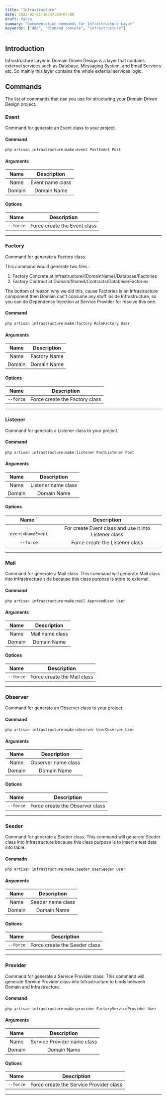 ```yaml
---
title: "Infrastructure"
date: 2023-02-01T16:47:03+07:00
draft: false
summary: "Documentation commands for Infrastructure Layer"
keywords: ["ddd", "diamond console", "infrastructure"]
---
```


## Introduction

Infrastructure Layer in Domain Driven Design is a layer that contains
external services such as Database, Messaging System, and Email Services etc.
So mainly this layer contains the whole external services logic.

## Commands

The list of commands that can you use for structuring your Domain Driven Design project.

### Event

Command for generate an Event class to your project.

#### Command

```bash
php artisan infrastructure:make:event PostEvent Post
```

#### Arguments

|  Name  |   Description    |
|:------:|:----------------:|
|  Name  | Event name class |
| Domain |   Domain Name    |

#### Options

|   Name    |         Description          |
|:---------:|:----------------------------:|
| `--force` | Force create the Event class |

---

### Factory

Command for generate a Factory class.

This command would generate two files :

1. Factory Concrete at Infrastructure/{DomainName}/Database/Factories
2. Factory Contract at Domain/Shared/Contracts/Database/Factories

The bottom of reason why we did this, cause Factories is an Infrastructure component then
Domain can't consume any stuff inside Infrastructure, so you can do Dependency Injection
at Service Provider for resolve this one.

#### Command

```bash
php artisan infrastructure:make:factory RoleFactory User
```

#### Arguments

|  Name  | Description  |
|:------:|:------------:|
|  Name  | Factory Name |
| Domain | Domain Name  |

#### Options

|   Name    |          Description           |
|:---------:|:------------------------------:|
| `--force` | Force create the Factory class |

---

### Listener

Command for generate a Listener class to your project.

#### Command

```bash
php artisan infrastructure:make:listener PostListener Post
```

#### Arguments

|  Name  |     Description     |
|:------:|:-------------------:|
|  Name  | Listener name class |
| Domain |     Domain Name     |

#### Options

|        Name     `    |                      Description                      |
|:-------------------:|:-----------------------------------------------------:|
| `--event=NameEvent` | For create Event class and use it into Listener class |
|      `--force`      |            Force create the Listener class            |

---

### Mail

Command for generate a Mail class.
This command will generate Mail class into Infrastructure side because this class
purpose is store to external.

#### Command

```bash
php artisan infrastructure:make:mail ApprovedUser User
```

#### Arguments

|  Name  |   Description   |
|:------:|:---------------:|
|  Name  | Mail name class |
| Domain |   Domain Name   |

#### Options

|   Name    |         Description         |
|:---------:|:---------------------------:|
| `--force` | Force create the Mail class |

---

### Observer

Command for generate an Observer class to your project.

#### Command

```bash
php artisan infrastructure:make:observer UserObserver User
```

#### Arguments

|  Name  |     Description     |
|:------:|:-------------------:|
|  Name  | Observer name class |
| Domain |     Domain Name     |

#### Options

|   Name    |           Description           |
|:---------:|:-------------------------------:|
| `--force` | Force create the Observer class |

---

### Seeder

Command for generate a Seeder class.
This command will generate Seeder class into Infrastructure because this class
purpose is to insert a test data into table.

#### Commadn

```bash
php artisan infrastructure:make:seeder UserSeeder User
```

#### Arguments

|  Name  |         Description         |
|:------:|:---------------------------:|
|  Name  |      Seeder name class      |
| Domain |         Domain Name         |

#### Options

|   Name    |               Description               |
|:---------:|:---------------------------------------:|
| `--force` |      Force create the Seeder class      |

---

### Provider

Command for generate a Service Provider class.
This command will generate Service Provider class into Infrastructure to binds
between Domain and Infrastructure.

#### Command

```bash
php artisan infrastructure:make:provider FactoryServiceProvider User
```

#### Arguments

|  Name  |         Description         |
|:------:|:---------------------------:|
|  Name  | Service Provider name class |
| Domain |         Domain Name         |

#### Options

|   Name    |               Description               |
|:---------:|:---------------------------------------:|
| `--force` | Force create the Service Provider class |

---
